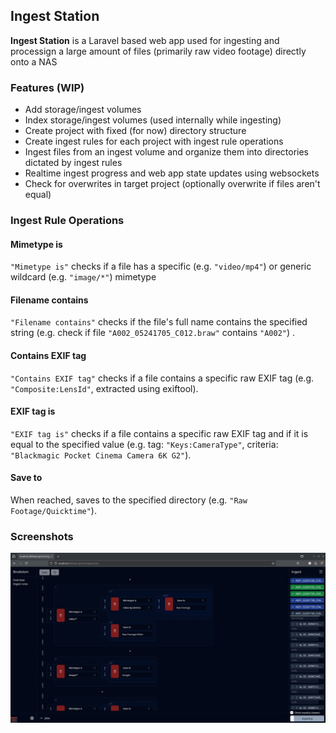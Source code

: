 ## Ingest Station
**Ingest Station** is a Laravel based web app used for ingesting and processign a large amount of files (primarily raw video footage) directly onto a NAS

### Features (WIP)
 - Add storage/ingest volumes
 - Index storage/ingest volumes (used internally while ingesting)
 - Create project with fixed (for now) directory structure
 - Create ingest rules for each project with ingest rule operations
 - Ingest files from an ingest volume and organize them into directories dictated by ingest rules
 - Realtime ingest progress and web app state updates using websockets
 - Check for overwrites in target project (optionally overwrite if files aren't equal)
 
### Ingest Rule Operations
#### Mimetype is
`"Mimetype is"` checks if a file has a specific (e.g. `"video/mp4"`) or generic wildcard (e.g. `"image/*"`) mimetype

#### Filename contains
`"Filename contains"` checks if the file's full name contains the specified string (e.g. check if file `"A002_05241705_C012.braw"` contains `"A002"`) .

#### Contains EXIF tag
`"Contains EXIF tag"` checks if a file contains a specific raw EXIF tag (e.g. `"Composite:LensId"`, extracted using exiftool).

#### EXIF tag is
`"EXIF tag is"` checks if a file contains a specific raw EXIF tag and if it is equal to the specified value (e.g. tag: `"Keys:CameraType"`, criteria: `"Blackmagic Pocket Cinema Camera 6K G2"`).

#### Save to
When reached, saves to the specified directory (e.g. `"Raw Footage/Quicktime"`).

### Screenshots
![](public/readme/ingeststation1.png)
